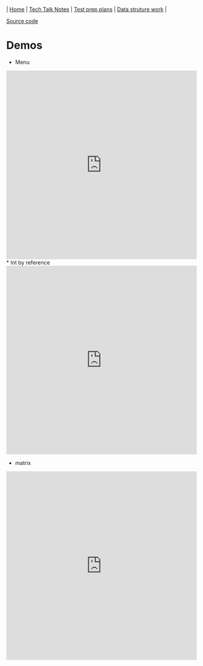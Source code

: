| [Home](..) | [Tech Talk Notes](../ttn) | [Test prep plans](../tpp) | [Data struture work](.) |

[Source code](https://github.com/TKperson/TKperson.github.io/tree/main/apcsa/dsw/src)

# Demos
* Menu
<iframe frameborder="0" width="100%" height="500px" src="https://replit.com/@TKperson/apcsa-startMenu?embed=true"></iframe>
* Int by reference
<iframe frameborder="0" width="100%" height="500px" src="https://replit.com/@TKperson/apcsa-IntByReference?embed=true"></iframe>

* matrix
<iframe frameborder="0" width="100%" height="500px" src="https://replit.com/@TKperson/apcsa-matrix?embed=true"></iframe>